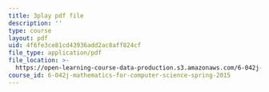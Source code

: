 ```yaml
---
title: 3play pdf file
description: ''
type: course
layout: pdf
uid: 4f6fe3ce81cd43936add2ac8aff824cf
file_type: application/pdf
file_location: >-
  https://open-learning-course-data-production.s3.amazonaws.com/6-042j-mathematics-for-computer-science-spring-2015/4f6fe3ce81cd43936add2ac8aff824cf_Y9Blo_G-Mvg.pdf
course_id: 6-042j-mathematics-for-computer-science-spring-2015
---
```

